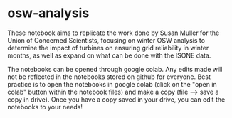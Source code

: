# osw-analysis
These notebook aims to replicate the work done by Susan Muller for the Union of Concerned Scientists, focusing on winter OSW analysis to determine the impact of turbines on ensuring grid reliability in winter months, as well as expand on what can be done with the ISONE data. 

The notebooks can be opened through google colab. Any edits made will not be reflected in the notebooks stored on github for everyone. 
Best practice is to open the notebooks in google colab (click on the "open in colab" button within the notebook files) and make a copy (file --> save a copy in drive). Once you have a copy saved in your drive, you can edit the notebooks to your needs! 
